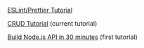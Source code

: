 [ESLint/Prettier Tutorial](https://sourcelevel.io/blog/how-to-setup-eslint-and-prettier-on-node)

[CRUD Tutorial](https://codeburst.io/writing-a-crud-app-with-node-js-and-mongodb-e0827cbbdafb) (current tutorial)

[Build  Node.js API in 30 minutes](https://www.freecodecamp.org/news/building-a-simple-node-js-api-in-under-30-minutes-a07ea9e390d2/) (first tutorial)

